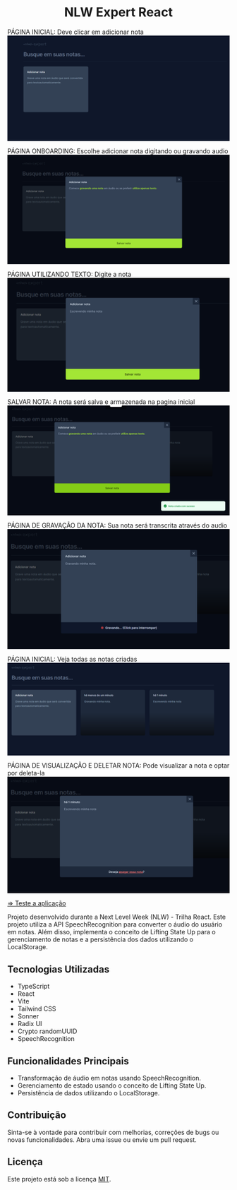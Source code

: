 <h1 align="center">NLW Expert React</h1>

<span align="start">PÁGINA INICIAL: Deve clicar em adicionar nota<span>
<img align="center" src="./src/assets/initial.png">

<span align="start">PÁGINA ONBOARDING: Escolhe adicionar nota digitando ou gravando audio<span>
<img align="center" src="./src/assets/onboarding.png">

<span align="start">PÁGINA UTILIZANDO TEXTO: Digite a nota<span>
<img align="center" src="./src/assets/writingNote.png">

<span align="start">SALVAR NOTA: A nota será salva e armazenada na pagina inicial<span>
<img align="center" src="./src/assets/creatednote.png">

<span align="start">PÁGINA DE GRAVAÇÃO DA NOTA: Sua nota será transcrita através do audio<span>
<img align="center" src="./src/assets/recordingNote.png">

<span align="start">PÁGINA INICIAL: Veja todas as notas criadas<span>
<img align="center" src="./src/assets/showNote.png">

<span align="start">PÁGINA DE VISUALIZAÇÃO E DELETAR NOTA: Pode visualizar a nota e optar por deleta-la<span>
<img align="center" src="./src/assets/delete.png">

<a href="https://nlw-expert-react-tau.vercel.app/"> => Teste a aplicação</a>

<p>
Projeto desenvolvido durante a Next Level Week (NLW) - Trilha React. Este projeto utiliza a API SpeechRecognition para converter o áudio do usuário em notas. Além disso, implementa o conceito de Lifting State Up para o gerenciamento de notas e a persistência dos dados utilizando o LocalStorage.
</p>


<h2>Tecnologias Utilizadas</h2>
<ul>
  <li>TypeScript</li>
  <li>React</li>
  <li>Vite</li>
  <li>Tailwind CSS</li>
  <li>Sonner</li>
  <li>Radix UI</li>
  <li>Crypto randomUUID</li>
  <li>SpeechRecognition</li>
</ul>

<h2>Funcionalidades Principais</h2>
<ul>
  <li>Transformação de áudio em notas usando SpeechRecognition.</li>
  <li>Gerenciamento de estado usando o conceito de Lifting State Up.</li>
  <li>Persistência de dados utilizando o LocalStorage.</li>
</ul>
<h2>Contribuição</h2>
<p>
Sinta-se à vontade para contribuir com melhorias, correções de bugs ou novas funcionalidades. Abra uma issue ou envie um pull request.
</p>
<h2>Licença</h2>
<p>
Este projeto está sob a licença <a href="LICENSE">MIT</a>.
</p>